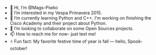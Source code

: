 - 👋 Hi, I’m @Mags-Piwko
- 👀 I’m interested in my Vespa Primavera 2015.
- 🌱 I’m currently learning Python and C++. I'm working on finishing the Cisco Academy and their project about Python. 
- 💞️ I’m looking to collaborate on some Open Sources projects.
- 📫 How to reach me for now- just text me!
- ⚡ Fun fact: My favorite festive time of year is fall — hello, Spook-october!

<!---
Mags-Piwko/Mags-Piwko is a ✨ special ✨ repository because its `README.md` (this file) appears on your GitHub profile.
You can click the Preview link to take a look at your changes.
--->
